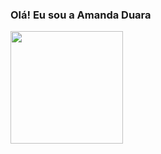 ### Olá! Eu sou a Amanda Duara

<div>
  <a href="https://github.com/amandaduara">
  <img height="180cm" src="https://github-readme-stats.vercel.app/api?username=amandaduara&show_icons=true&theme=dracula)"/>
</div>
